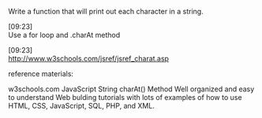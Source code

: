 Write a function that will print out each character in a string.

[09:23]  
Use a for loop and .charAt method

[09:23]  
http://www.w3schools.com/jsref/jsref_charat.asp

reference materials:

w3schools.com
JavaScript String charAt() Method
Well organized and easy to understand Web bulding tutorials with lots of examples of how to use HTML, CSS, JavaScript, SQL, PHP, and XML. 